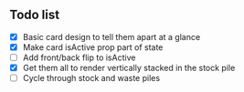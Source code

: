 ## Todo list

- [x] Basic card design to tell them apart at a glance
- [x] Make card isActive prop part of state
- [ ] Add front/back flip to isActive
- [x] Get them all to render vertically stacked in the stock pile
- [ ] Cycle through stock and waste piles
